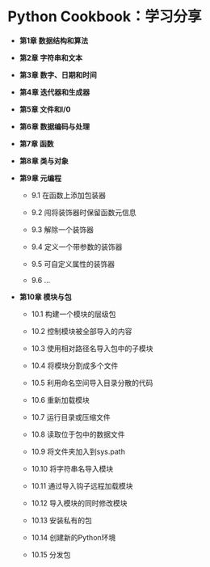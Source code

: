 # Python Cookbook：学习分享

* **第1章 数据结构和算法**


* **第2章 字符串和文本**


* **第3章 数字、日期和时间**


* **第4章 迭代器和生成器**


* **第5章 文件和I/0**


* **第6章 数据编码与处理**


* **第7章 函数**


* **第8章 类与对象**


* **第9章 元编程**

    * 9.1 在函数上添加包装器

    * 9.2 闯将装饰器时保留函数元信息

    * 9.3 解除一个装饰器

    * 9.4 定义一个带参数的装饰器

    * 9.5 可自定义属性的装饰器

    * 9.6 ...


* **第10章 模块与包**

    * 10.1 构建一个模块的层级包

    * 10.2 控制模块被全部导入的内容

    * 10.3 使用相对路径名导入包中的子模块

    * 10.4 将模块分割成多个文件

    * 10.5 利用命名空间导入目录分散的代码

    * 10.6 重新加载模块

    * 10.7 运行目录或压缩文件

    * 10.8 读取位于包中的数据文件

    * 10.9 将文件夹加入到sys.path

    * 10.10 将字符串名导入模块

    * 10.11 通过导入钩子远程加载模块

    * 10.12 导入模块的同时修改模块

    * 10.13 安装私有的包

    * 10.14 创建新的Python环境

    * 10.15 分发包






